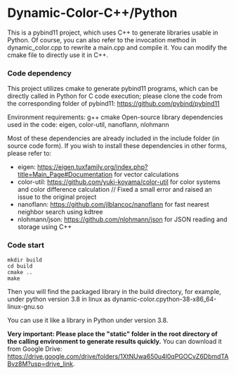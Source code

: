 # Dynamic-Color-C++/Python

This is a pybind11 project, which uses C++ to generate libraries usable in Python. Of course, you can also refer to the invocation method in dynamic_color.cpp to rewrite a main.cpp and compile it. You can modify the cmake file to directly use it in C++.

### Code dependency

This project utilizes cmake to generate pybind11 programs, which can be directly called in Python for C code execution; please clone the code from the corresponding folder of pybind11: https://github.com/pybind/pybind11

Environment requirements: g++ cmake
Open-source library dependencies used in the code: eigen, color-util, nanoflann, nlohmann

Most of these dependencies are already included in the include folder (in source code form). If you wish to install these dependencies in other forms, please refer to:

- eigen: https://eigen.tuxfamily.org/index.php?title=Main_Page#Documentation for vector calculations
- color-util: https://github.com/yuki-koyama/color-util for color systems and color difference calculation // Fixed a small error and raised an issue to the original project
- nanoflann: https://github.com/jlblancoc/nanoflann for fast nearest neighbor search using kdtree
- nlohmann/json: https://github.com/nlohmann/json for JSON reading and storage using C++

### Code start

```
mkdir build
cd build
cmake ..
make
```

Then you will find the packaged library in the build directory, for example, under python version 3.8 in linux as dynamic-color.cpython-38-x86_64-linux-gnu.so

You can use it like a library in Python under version 3.8.

**Very important: Please place the "static" folder in the root directory of the calling environment to generate results quickly.**
You can download it from Google Drive:
https://drive.google.com/drive/folders/1XtNUwa650u4l0qPGOCvZ6DbmdTABvz8M?usp=drive_link.
